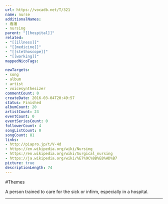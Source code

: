 ```yaml
---
url: https://vocadb.net/T/321
name: nurse
additionalNames: 
- 看護
- nursing
parent: "[[hospital]]"
related:
- "[[illness]]"
- "[[medicine]]"
- "[[stethoscope]]"
- "[[working]]"
mappedNicoTags:

newTargets:
- song
- album
- artist
- voicesynthesizer
commentCount: 0
createDate: 2016-03-04T20:49:57
status: Finished
albumCount: 20
artistCount: 23
eventCount: 0
eventSeriesCount: 0
followerCount: 4
songListCount: 0
songCount: 81
links: 
- http://piapro.jp/t/V-4d
- https://en.wikipedia.org/wiki/Nursing
- https://en.wikipedia.org/wiki/Surgical_nursing
- https://ja.wikipedia.org/wiki/%E7%9C%8B%E8%AD%B7
picture: true
descriptionLength: 74
---
```


#Themes

A person trained to care for the sick or infirm, especially in a hospital.

---


